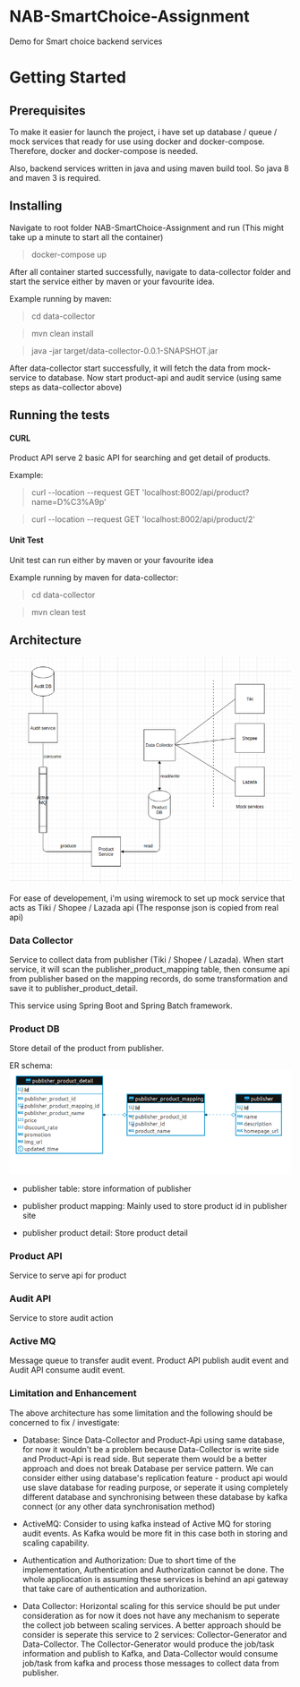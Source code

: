 # NAB-SmartChoice-Assignment
Demo for Smart choice backend services

# Getting Started
## Prerequisites
To make it easier for launch the project, i have set up database / queue / mock services that ready for use using docker and docker-compose. Therefore, docker and docker-compose is needed.

Also, backend services written in java and using maven build tool. So java 8 and maven 3 is required.

## Installing
Navigate to root folder NAB-SmartChoice-Assignment and run (This might take up a minute to start all the container)

> docker-compose up

After all container started successfully, navigate to data-collector folder and start the service either by maven or your favourite idea.

Example running by maven:

> cd data-collector

> mvn clean install

> java -jar target/data-collector-0.0.1-SNAPSHOT.jar

After data-collector start successfully, it will fetch the data from mock-service to database. Now start product-api and audit service (using same steps as data-collector above)

## Running the tests
#### CURL
Product API serve 2 basic API for searching and get detail of products.

Example:

> curl --location --request GET 'localhost:8002/api/product?name=D%C3%A9p'

> curl --location --request GET 'localhost:8002/api/product/2'

#### Unit Test
Unit test can run either by maven or your favourite idea

Example running by maven for data-collector:
> cd data-collector

> mvn clean test

## Architecture

![Screenshot](smart-choice-architecture.png)

For ease of developement, i'm using wiremock to set up mock service that acts as Tiki / Shopee / Lazada api (The response json is copied from real api)

### Data Collector
Service to collect data from publisher (Tiki / Shopee / Lazada). When start service, it will scan the publisher_product_mapping table, then consume api from publisher based on the mapping records, do some transformation and save it to publisher_product_detail.

This service using Spring Boot and Spring Batch framework.

### Product DB
Store detail of the product from publisher.

ER schema:
![Screenshot](er-schema.png)

- publisher table: store information of publisher

- publisher product mapping: Mainly used to store product id in publisher site

- publisher product detail: Store product detail

### Product API
Service to serve api for product

### Audit API
Service to store audit action

### Active MQ
Message queue to transfer audit event. Product API publish audit event and Audit API consume audit event.

### Limitation and Enhancement
The above architecture has some limitation and the following should be concerned to fix / investigate:

- Database: Since Data-Collector and Product-Api using same database, for now it wouldn't be a problem because Data-Collector is write side and Product-Api is read side. But seperate them would be a better approach and does not break Database per service pattern. We can consider either using database's replication feature - product api would use slave database for reading purpose, or seperate it using completely different database and synchronising between these database by kafka connect (or any other data synchronisation method)

- ActiveMQ: Consider to using kafka instead of Active MQ for storing audit events. As Kafka would be more fit in this case both in storing and scaling capability.

- Authentication and Authorization: Due to short time of the implementation, Authentication and Authorization cannot be done. The whole appliocation is assuming these services is behind an api gateway that take care of authentication and authorization.

- Data Collector: Horizontal scaling for this service should be put under consideration as for now it does not have any mechanism to seperate the collect job between scaling services. A better approach should be consider is seperate this service to 2 services: Collector-Generator and Data-Collector. The Collector-Generator would produce the job/task information and publish to Kafka, and Data-Collector would consume job/task from kafka and process those messages to collect data from publisher.
